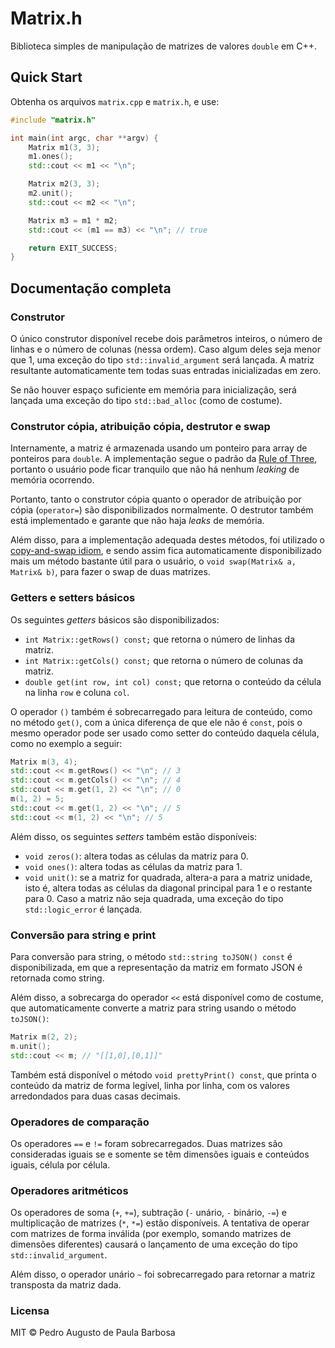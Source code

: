 # Matrix.h

Biblioteca simples de manipulação de matrizes de valores `double` em C++.

## Quick Start

Obtenha os arquivos `matrix.cpp` e `matrix.h`, e use:

```c++
#include "matrix.h"

int main(int argc, char **argv) {
    Matrix m1(3, 3);
    m1.ones();
    std::cout << m1 << "\n";

    Matrix m2(3, 3);
    m2.unit();
    std::cout << m2 << "\n";

    Matrix m3 = m1 * m2;
    std::cout << (m1 == m3) << "\n"; // true

    return EXIT_SUCCESS;
}
```

## Documentação completa

### Construtor

O único construtor disponível recebe dois parâmetros inteiros, o número de linhas e o número de colunas (nessa ordem). Caso algum deles seja menor que 1, uma exceção do tipo `std::invalid_argument` será lançada. A matriz resultante automaticamente tem todas suas entradas inicializadas em zero.

Se não houver espaço suficiente em memória para inicialização, será lançada uma exceção do tipo `std::bad_alloc` (como de costume).

### Construtor cópia, atribuição cópia, destrutor e swap

Internamente, a matriz é armazenada usando um ponteiro para array de ponteiros para `double`. A implementação segue o padrão da [Rule of Three](https://en.wikipedia.org/wiki/Rule_of_three_(C%2B%2B_programming)), portanto o usuário pode ficar tranquilo que não há nenhum *leaking* de memória ocorrendo.

Portanto, tanto o construtor cópia quanto o operador de atribuição por cópia (`operator=`) são disponibilizados normalmente. O destrutor também está implementado e garante que não haja *leaks* de memória.

Além disso, para a implementação adequada destes métodos, foi utilizado o [copy-and-swap idiom](https://stackoverflow.com/questions/3279543), e sendo assim fica automaticamente disponibilizado mais um método bastante útil para o usuário, o `void swap(Matrix& a, Matrix& b)`, para fazer o swap de duas matrizes.

### Getters e setters básicos

Os seguintes *getters* básicos são disponibilizados:

* `int Matrix::getRows() const;` que retorna o número de linhas da matriz.
* `int Matrix::getCols() const;` que retorna o número de colunas da matriz.
* `double get(int row, int col) const;` que retorna o conteúdo da célula na linha `row` e coluna `col`.

O operador `()` também é sobrecarregado para leitura de conteúdo, como no método `get()`, com a única diferença de que ele não é `const`, pois o mesmo operador pode ser usado como setter do conteúdo daquela célula, como no exemplo a seguir:

```c++
Matrix m(3, 4);
std::cout << m.getRows() << "\n"; // 3
std::cout << m.getCols() << "\n"; // 4
std::cout << m.get(1, 2) << "\n"; // 0
m(1, 2) = 5;
std::cout << m.get(1, 2) << "\n"; // 5
std::cout << m(1, 2) << "\n"; // 5
```

Além disso, os seguintes *setters* também estão disponíveis:

* `void zeros()`: altera todas as células da matriz para 0.
* `void ones()`: altera todas as células da matriz para 1.
* `void unit()`: se a matriz for quadrada, altera-a para a matriz unidade, isto é, altera todas as células da diagonal principal para 1 e o restante para 0. Caso a matriz não seja quadrada, uma exceção do tipo `std::logic_error` é lançada.

### Conversão para string e print

Para conversão para string, o método `std::string toJSON() const` é disponibilizada, em que a representação da matriz em formato JSON é retornada como string.

Além disso, a sobrecarga do operador `<<` está disponível como de costume, que automaticamente converte a matriz para string usando o método `toJSON()`:

```c++
Matrix m(2, 2);
m.unit();
std::cout << m; // "[[1,0],[0,1]]"
```

Também está disponível o método `void prettyPrint() const`, que printa o conteúdo da matriz de forma legível, linha por linha, com os valores arredondados para duas casas decimais.

### Operadores de comparação

Os operadores `==` e `!=` foram sobrecarregados. Duas matrizes são consideradas iguais se e somente se têm dimensões iguais e conteúdos iguais, célula por célula.

### Operadores aritméticos

Os operadores de soma (`+`, `+=`), subtração (`-` unário, `-` binário, `-=`) e multiplicação de matrizes (`*`, `*=`) estão disponíveis. A tentativa de operar com matrizes de forma inválida (por exemplo, somando matrizes de dimensões diferentes) causará o lançamento de uma exceção do tipo `std::invalid_argument`.

Além disso, o operador unário `~` foi sobrecarregado para retornar a matriz transposta da matriz dada.

### Licensa

MIT © Pedro Augusto de Paula Barbosa